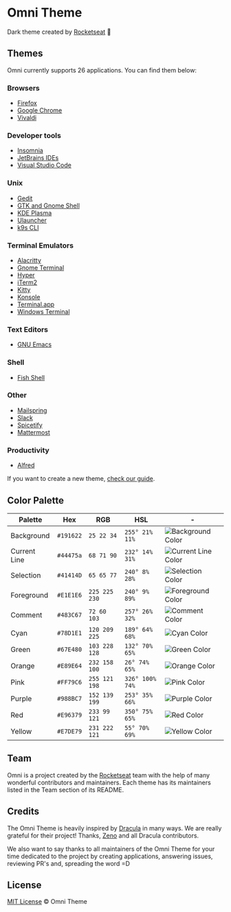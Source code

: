 # Omni Theme

Dark theme created by <a href="https://rocketseat.com.br?ref=omnitheme">Rocketseat</a> 🚀

## Themes

Omni currently supports 26 applications. You can find them below:

### Browsers

- [Firefox](https://github.com/getomni/firefox)
- [Google Chrome](https://github.com/getomni/google-chrome)
- [Vivaldi](https://github.com/getomni/Vivaldi)

### Developer tools

- [Insomnia](https://github.com/getomni/insomnia)
- [JetBrains IDEs](https://github.com/getomni/jetbrains)
- [Visual Studio Code](https://github.com/getomni/visual-studio-code)

### Unix

- [Gedit](https://github.com/getomni/gedit)
- [GTK and Gnome Shell](https://github.com/getomni/gtk)
- [KDE Plasma](https://github.com/getomni/kde-plasma)
- [Ulauncher](https://github.com/getomni/ulauncher)
- [k9s CLI](https://github.com/getomni/k9s)

### Terminal Emulators

- [Alacritty](https://github.com/getomni/alacritty)
- [Gnome Terminal](https://github.com/getomni/gnome-terminal)
- [Hyper](https://github.com/getomni/hyper)
- [iTerm2](https://github.com/getomni/iterm)
- [Kitty](https://github.com/getomni/kitty)
- [Konsole](https://github.com/getomni/konsole)
- [Terminal.app](https://github.com/getomni/terminal)
- [Windows Terminal](https://github.com/getomni/windows-terminal)

### Text Editors

- [GNU Emacs](https://github.com/getomni/emacs)

### Shell

- [Fish Shell](https://github.com/getomni/fish)

### Other

- [Mailspring](https://github.com/getomni/mailspring)
- [Slack](https://github.com/getomni/slack)
- [Spicetify](https://github.com/getomni/spicetify)
- [Mattermost](https://github.com/getomni/mattermost)

### Productivity

- [Alfred](https://github.com/getomni/alfred)

If you want to create a new theme, [check our guide](CONTRIBUTING.md).

## Color Palette

| Palette      | Hex       | RGB           | HSL             | -                                                                                                   |
| ------------ | --------- | ------------- | --------------- | --------------------------------------------------------------------------------------------------- |
| Background   | `#191622` | `25 22 34`    | `255° 21% 11%`  | ![Background Color](https://storage.googleapis.com/golden-wind/omni/color-boxes/background.png)     |
| Current Line | `#44475a` | `68 71 90`    | `232° 14% 31%`  | ![Current Line Color](https://storage.googleapis.com/golden-wind/omni/color-boxes/current_line.png) |
| Selection    | `#41414D` | `65 65 77`    | `240° 8% 28%`   | ![Selection Color](https://storage.googleapis.com/golden-wind/omni/color-boxes/selection.png)       |
| Foreground   | `#E1E1E6` | `225 225 230` | `240° 9% 89%`   | ![Foreground Color](https://storage.googleapis.com/golden-wind/omni/color-boxes/foreground.png)     |
| Comment      | `#483C67` | `72 60 103`   | `257° 26% 32%`  | ![Comment Color](https://storage.googleapis.com/golden-wind/omni/color-boxes/comment.png)           |
| Cyan         | `#78D1E1` | `120 209 225` | `189° 64% 68%`  | ![Cyan Color](https://storage.googleapis.com/golden-wind/omni/color-boxes/cyan.png)                 |
| Green        | `#67E480` | `103 228 128` | `132° 70% 65%`  | ![Green Color](https://storage.googleapis.com/golden-wind/omni/color-boxes/green.png)               |
| Orange       | `#E89E64` | `232 158 100` | `26° 74% 65%`   | ![Orange Color](https://storage.googleapis.com/golden-wind/omni/color-boxes/orange.png)             |
| Pink         | `#FF79C6` | `255 121 198` | `326° 100% 74%` | ![Pink Color](https://storage.googleapis.com/golden-wind/omni/color-boxes/pink.png)                 |
| Purple       | `#988BC7` | `152 139 199` | `253° 35% 66%`  | ![Purple Color](https://storage.googleapis.com/golden-wind/omni/color-boxes/purple.png)             |
| Red          | `#E96379` | `233 99 121`  | `350° 75% 65%`  | ![Red Color](https://storage.googleapis.com/golden-wind/omni/color-boxes/red.png)                   |
| Yellow       | `#E7DE79` | `231 222 121` | `55° 70% 69%`   | ![Yellow Color](https://storage.googleapis.com/golden-wind/omni/color-boxes/yellow.png)             |

## Team

Omni is a project created by the [Rocketseat](https://rocketseat.com.br?ref=omnitheme) team with the help of many wonderful contributors and maintainers. Each theme has its maintainers listed in the Team section of its README.

## Credits

The Omni Theme is heavily inspired by [Dracula](https://github.com/dracula) in many ways. We are really grateful for their project! Thanks, [Zeno](https://github.com/zenorocha) and all Dracula contributors.

We also want to say thanks to all maintainers of the Omni Theme for your time dedicated to the project by creating applications, answering issues, reviewing PR's and, spreading the word =D

## License

[MIT License](./LICENSE.md) © Omni Theme
